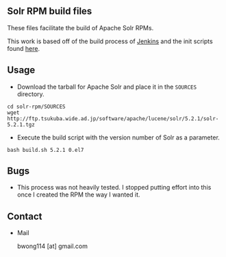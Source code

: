 ## Solr RPM build files

These files facilitate the build of Apache Solr RPMs.

This work is based off of the build process of
[Jenkins](https://github.com/jenkinsci/jenkins) and the init scripts found
[here](https://github.com/jbusby/solr-initd).

## Usage

* Download the tarball for Apache Solr and place it in the `SOURCES` directory. 
```
cd solr-rpm/SOURCES
wget http://ftp.tsukuba.wide.ad.jp/software/apache/lucene/solr/5.2.1/solr-5.2.1.tgz
```

* Execute the build script with the version number of Solr as a parameter.
```
bash build.sh 5.2.1 0.el7
```


## Bugs

* This process was not heavily tested. I stopped putting effort into this once
  I created the RPM the way I wanted it.

## Contact

* Mail

  bwong114 [at] gmail.com
